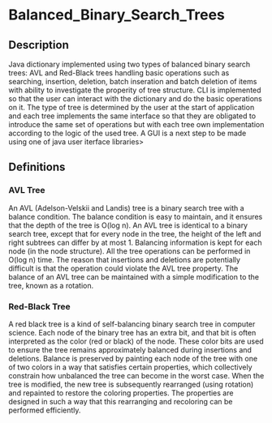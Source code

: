 # Balanced_Binary_Search_Trees

## Description
Java dictionary implemented using two types of balanced binary search trees: AVL and Red-Black trees handling basic operations such as searching, insertion, deletion, batch inseration and batch deletion of items with ability to investigate the properity of tree structure.
CLI is implemented so that the user can interact with the dictionary and do the basic operations on it.
The type of tree is determined by the user at the start of application and each tree implements the same interface so that they are obligated to introduce the same set of operations but with each tree own implementation according to the logic of the used tree.
A GUI is a next step to be made using one of java user iterface libraries>

## Definitions
### AVL Tree
An AVL (Adelson-Velskii and Landis) tree is a binary search tree with a balance condition.
The balance condition is easy to maintain, and it ensures that the depth of the tree is O(log
n). An AVL tree is identical to a binary search tree, except that for every node in the tree, the
height of the left and right subtrees can differ by at most 1. Balancing information is kept for
each node (in the node structure).
All the tree operations can be performed in O(log n) time. The reason that insertions and
deletions are potentially difficult is that the operation could violate the AVL tree property.
The balance of an AVL tree can be maintained with a simple modification to the tree, known
as a rotation.

### Red-Black Tree
A red black tree is a kind of self-balancing binary search tree in computer science. Each node of
the binary tree has an extra bit, and that bit is often interpreted as the color (red or black) of
the node. These color bits are used to ensure the tree remains approximately balanced during
insertions and deletions. Balance is preserved by painting each node of the tree with one of two
colors in a way that satisfies certain properties, which collectively constrain how unbalanced
the tree can become in the worst case. When the tree is modified, the new tree is subsequently
rearranged (using rotation) and repainted to restore the coloring properties. The properties are
designed in such a way that this rearranging and recoloring can be performed efficiently.
